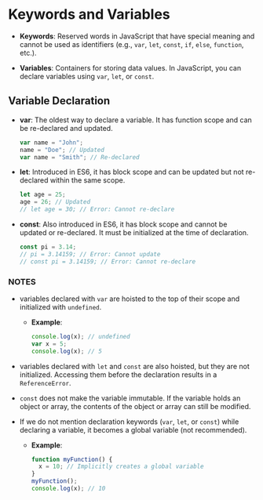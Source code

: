 # Keywords and Variables

- **Keywords**: Reserved words in JavaScript that have special meaning and cannot be used as identifiers (e.g., `var`, `let`, `const`, `if`, `else`, `function`, etc.).

- **Variables**: Containers for storing data values. In JavaScript, you can declare variables using `var`, `let`, or `const`.

## Variable Declaration

- **var**: The oldest way to declare a variable. It has function scope and can be re-declared and updated.

  ```javascript
  var name = "John";
  name = "Doe"; // Updated
  var name = "Smith"; // Re-declared
  ```

- **let**: Introduced in ES6, it has block scope and can be updated but not re-declared within the same scope.

  ```javascript
  let age = 25;
  age = 26; // Updated
  // let age = 30; // Error: Cannot re-declare
  ```

- **const**: Also introduced in ES6, it has block scope and cannot be updated or re-declared. It must be initialized at the time of declaration.

  ```javascript
  const pi = 3.14;
  // pi = 3.14159; // Error: Cannot update
  // const pi = 3.14159; // Error: Cannot re-declare
  ```

### NOTES

- variables declared with `var` are hoisted to the top of their scope and initialized with `undefined`.

  - **Example**:

    ```javascript
    console.log(x); // undefined
    var x = 5;
    console.log(x); // 5
    ```

- variables declared with `let` and `const` are also hoisted, but they are not initialized. Accessing them before the declaration results in a `ReferenceError`.

- `const` does not make the variable immutable. If the variable holds an object or array, the contents of the object or array can still be modified.

- If we do not mention declaration keywords (`var`, `let`, or `const`) while declaring a variable, it becomes a global variable (not recommended).

  - **Example**:

    ```javascript
    function myFunction() {
      x = 10; // Implicitly creates a global variable
    }
    myFunction();
    console.log(x); // 10
    ```
